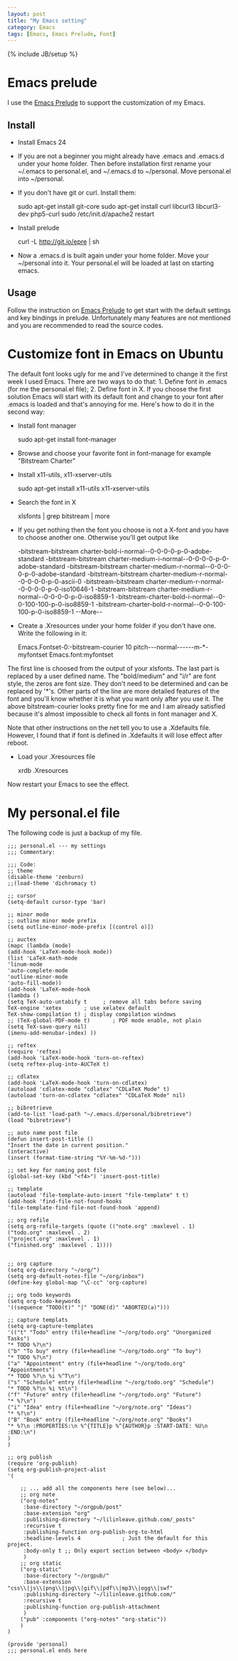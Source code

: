```yaml
---
layout: post
title: "My Emacs setting"
category: Emacs
tags: [Emacs, Emacs Prelude, Font]
---
```

{% include JB/setup %}

# Emacs prelude
I use the [Emacs Prelude](http://batsov.com/prelude/) to support the customization of my Emacs.

## Install
- Install Emacs 24

- If you are not a beginner you might already have .emacs and .emacs.d under your home folder. Then before installation first rename your ~/.emacs to personal.el, and ~/.emacs.d to ~/personal. Move personal.el into ~/personal.
- If you don't have git or curl. Install them:

    sudo apt-get install git-core
    sudo apt-get install curl libcurl3 libcurl3-dev php5-curl
    sudo /etc/init.d/apache2 restart

- Install prelude

    curl -L http://git.io/epre | sh

- Now a .emacs.d is built again under your home folder. Move your ~/personal into it. Your personal.el will be loaded at last on starting emacs.

## Usage
Follow the instruction on [Emacs Prelude](http://batsov.com/prelude/) to get start with the default settings and key bindings in prelude. Unfortunately many features are not mentioned and you are recommended to read the source codes.

# Customize font in Emacs on Ubuntu
The default font looks ugly for me and I've determined to change it the first week I used Emacs. There are two ways to do that: 1. Define font in .emacs (for me the personal.el file); 2. Define font in X. If you choose the first solution Emacs will start with its default font and change to your font after .emacs is loaded and that's annoying for me. Here's how to do it in the second way:

- Install font manager

    sudo apt-get install font-manager

- Browse and choose your favorite font in font-manage for example "Bitstream Charter"

- Install x11-utils, x11-xserver-utils

    sudo apt-get install x11-utils x11-xserver-utils

- Search the font in X

    xlsfonts | grep bitstream | more

- If you get nothing then the font you choose is not a X-font and you have to choose another one. Otherwise you'll get output like

    -bitstream-bitstream charter-bold-i-normal--0-0-0-0-p-0-adobe-standard
    -bitstream-bitstream charter-medium-i-normal--0-0-0-0-p-0-adobe-standard
    -bitstream-bitstream charter-medium-r-normal--0-0-0-0-p-0-adobe-standard
    -bitstream-bitstream charter-medium-r-normal--0-0-0-0-p-0-ascii-0
    -bitstream-bitstream charter-medium-r-normal--0-0-0-0-p-0-iso10646-1
    -bitstream-bitstream charter-medium-r-normal--0-0-0-0-p-0-iso8859-1
    -bitstream-charter-bold-i-normal--0-0-100-100-p-0-iso8859-1
    -bitstream-charter-bold-r-normal--0-0-100-100-p-0-iso8859-1
    --More--

- Create a .Xresources under your home folder if you don't have one. Write the following in it:

    Emacs.Fontset-0:-bitstream-courier 10 pitch-*-*-normal--*-*-*-*-m-*-myfontset
    Emacs.font:myfontset

The first line is choosed from the output of your xlsfonts. The last part is replaced by a user defined name. The "bold/medium" and "i/r" are font style, the zeros are font size. They don't need to be determined and can be replaced by '*'s. Other parts of the line are more detailed features of the font and you'll know whether it is what you want only after you use it. The above bitstream-courier looks pretty fine for me and I am already satisfied because it's almost impossible to check all fonts in font manager and X.

Note that other instructions on the net tell you to use a .Xdefaults file. However, I found that if font is defined in .Xdefaults it will lose effect after reboot.

- Load your .Xresources file

    xrdb .Xresources

Now restart your Emacs to see the effect.

# My personal.el file
The following code is just a backup of my file.

    ;;; personal.el --- my settings
    ;;; Commentary:

    ;;; Code:
    ;; theme
    (disable-theme 'zenburn)
    ;;(load-theme 'dichromacy t)

    ;; cursor
    (setq-default cursor-type 'bar)

    ;; minor mode
    ;; outline minor mode prefix
    (setq outline-minor-mode-prefix [(control o)])

    ;; auctex
    (mapc (lambda (mode)
    (add-hook 'LaTeX-mode-hook mode))
    (list 'LaTeX-math-mode
    'linum-mode
    'auto-complete-mode
    'outline-minor-mode
    'auto-fill-mode))
    (add-hook 'LaTeX-mode-hook
    (lambda ()
    (setq TeX-auto-untabify t     ; remove all tabs before saving
    TeX-engine 'xetex       ; use xelatex default
    TeX-show-compilation t) ; display compilation windows
    ;; (TeX-global-PDF-mode t)       ; PDF mode enable, not plain
    (setq TeX-save-query nil)
    (imenu-add-menubar-index) ))

    ;; reftex
    (require 'reftex)
    (add-hook 'LaTeX-mode-hook 'turn-on-reftex)
    (setq reftex-plug-into-AUCTeX t)

    ;; cdlatex
    (add-hook 'LaTeX-mode-hook 'turn-on-cdlatex)
    (autoload 'cdlatex-mode "cdlatex" "CDLaTeX Mode" t)
    (autoload 'turn-on-cdlatex "cdlatex" "CDLaTeX Mode" nil)

    ;; bibretrieve
    (add-to-list 'load-path "~/.emacs.d/personal/bibretrieve")
    (load "bibretrieve")

    ;; auto name post file
    (defun insert-post-title ()
    "Insert the date in current position."
    (interactive)
    (insert (format-time-string "%Y-%m-%d-")))

    ;; set key for naming post file
    (global-set-key (kbd "<f4>") 'insert-post-title)

    ;; template
    (autoload 'file-template-auto-insert "file-template" t t)
    (add-hook 'find-file-not-found-hooks
    'file-template-find-file-not-found-hook 'append)

    ;; org refile
    (setq org-refile-targets (quote (("note.org" :maxlevel . 1)
    ("todo.org" :maxlevel . 2)
    ("project.org" :maxlevel . 1)
    ("finished.org" :maxlevel . 1))))


    ;; org capture
    (setq org-directory "~/org/")
    (setq org-default-notes-file "~/org/inbox")
    (define-key global-map "\C-cc" 'org-capture)

    ;; org todo keywords
    (setq org-todo-keywords
    '((sequence "TODO(t)" "|" "DONE(d)" "ABORTED(a)")))

    ;; capture templats
    (setq org-capture-templates
    '(("t" "Todo" entry (file+headline "~/org/todo.org" "Unorganized Tasks")
    "* TODO %?\n")
    ("b" "To buy" entry (file+headline "~/org/todo.org" "To buy")
    "* TODO %?\n")
    ("a" "Appointment" entry (file+headline "~/org/todo.org" "Appointments")
    "* TODO %?\n %i %^T\n")
    ("s" "Schedule" entry (file+headline "~/org/todo.org" "Schedule")
    "* TODO %?\n %i %t\n")
    ("f" "Future" entry (file+headline "~/org/todo.org" "Future")
    "* %?\n")
    ("i" "Idea" entry (file+headline "~/org/note.org" "Ideas")
    "* %?\n")
    ("B" "Book" entry (file+headline "~/org/note.org" "Books")
    "* %?\n :PROPERTIES:\n %^{TITLE}p %^{AUTHOR}p :START-DATE: %U\n :END:\n")
    )
    )

    ;; org publish
    (require 'org-publish)
    (setq org-publish-project-alist
    '(

        ;; ... add all the components here (see below)...
        ;; org note
        ("org-notes"
         :base-directory "~/orgpub/post"
         :base-extension "org"
         :publishing-directory "~/lilinleave.github.com/_posts"
         :recursive t
         :publishing-function org-publish-org-to-html
         :headline-levels 4             ; Just the default for this project.
         :body-only t ;; Only export section between <body> </body>
         )
        ;; org static
        ("org-static"
         :base-directory "~/orgpub/"
         :base-extension "css\\|js\\|png\\|jpg\\|gif\\|pdf\\|mp3\\|ogg\\|swf"
         :publishing-directory "~/lilinleave.github.com/"
         :recursive t
         :publishing-function org-publish-attachment
         )
        ("pub" :components ("org-notes" "org-static"))
        )
    )

    (provide 'personal)
    ;;; personal.el ends here
